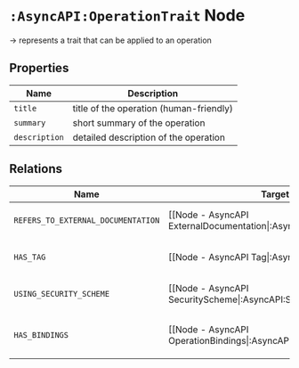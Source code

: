 # `:AsyncAPI:OperationTrait` Node

-> represents a trait that can be applied to an operation

## Properties

| Name          | Description                             |
|---------------|-----------------------------------------|
| `title`       | title of the operation (human-friendly) |
| `summary`     | short summary of the operation          |
| `description` | detailed description of the operation   |

## Relations

| Name                               | Target Label(s)                                                            | Cardinality | Description                                                              |
|------------------------------------|----------------------------------------------------------------------------|-------------|--------------------------------------------------------------------------|
| `REFERS_TO_EXTERNAL_DOCUMENTATION` | [[Node - AsyncAPI ExternalDocumentation\|:AsyncAPI:ExternalDocumentation]] | 0..1        | property holding a link to an external documentation                     |
| `HAS_TAG`                          | [[Node - AsyncAPI Tag\|:AsyncAPI:Tag]]                                     | 0..*        | tags for grouping/categorization of operations                           |
| `USING_SECURITY_SCHEME`            | [[Node - AsyncAPI SecurityScheme\|:AsyncAPI:SecurityScheme]]               | 0..1        | declaration of the security schemes of the operation                     |
| `HAS_BINDINGS`                     | [[Node - AsyncAPI OperationBindings\|:AsyncAPI:OperationBindings]]         | 0..1        | all specific definitions for each supported protocol `not yet supported` |

